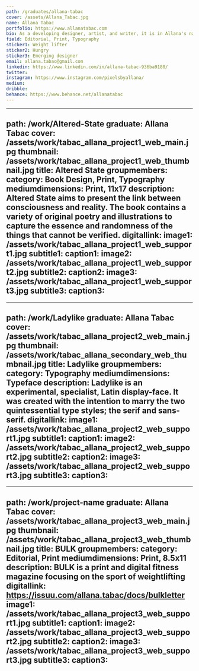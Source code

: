 ```yaml
---
path: /graduates/allana-tabac
cover: /assets/Allana_Tabac.jpg
name: Allana Tabac
portfolio: https://www.allanatabac.com
bio: As a developing designer, artist, and writer, it is in Allana's nature that her thoughts are riddled with both visual and linguistic notions. She believes that aesthetics and conceptuality are both integral to the process of thinking and creating. She will always be learning how to convert her abstract thoughts into finished, thorough pieces while aiming to make each piece of her work memorable and thought provoking.
field: Editorial, Print, Typography
sticker1: Weight lifter
sticker2: Hungry
sticker3: Emerging designer
email: allana.tabac@gmail.com
linkedin: https://www.linkedin.com/in/allana-tabac-936ba9180/
twitter:
instagram: https://www.instagram.com/pixelsbyallana/
medium:
dribble:
behance: https://www.behance.net/allanatabac
---
```


---
path: /work/Altered-State
graduate: Allana Tabac
cover: /assets/work/tabac_allana_project1_web_main.jpg
thumbnail: /assets/work/tabac_allana_project1_web_thumbnail.jpg
title: Altered State
groupmembers:
category: Book Design, Print, Typography
mediumdimensions: Print, 11x17
description: Altered State aims to present the link between consciousness and reality. The book contains a variety of original poetry and illustrations to capture the essence and randomness of the things that cannot be verified. 
digitallink:
image1: /assets/work/tabac_allana_project1_web_support1.jpg
subtitle1:
caption1:
image2: /assets/work/tabac_allana_project1_web_support2.jpg
subtitle2:
caption2:
image3: /assets/work/tabac_allana_project1_web_support3.jpg
subtitle3:
caption3:
---

---
path: /work/Ladylike
graduate: Allana Tabac
cover: /assets/work/tabac_allana_project2_web_main.jpg
thumbnail: /assets/work/tabac_allana_secondary_web_thumbnail.jpg
title: Ladylike
groupmembers:
category: Typography
mediumdimensions: Typeface
description: Ladylike is an experimental, specialist, Latin display-face. It was created with the intention to marry the two quintessential type styles; the serif and sans-serif.
digitallink:
image1: /assets/work/tabac_allana_project2_web_support1.jpg
subtitle1:
caption1:
image2: /assets/work/tabac_allana_project2_web_support2.jpg
subtitle2:
caption2:
image3: /assets/work/tabac_allana_project2_web_support3.jpg
subtitle3:
caption3:
---

---
path: /work/project-name
graduate: Allana Tabac
cover: /assets/work/tabac_allana_project3_web_main.jpg
thumbnail: /assets/work/tabac_allana_project3_web_thumbnail.jpg
title: BULK
groupmembers:
category: Editorial, Print
mediumdimensions: Print, 8.5x11
description: BULK is a print and digital fitness magazine focusing on the sport of weightlifting
digitallink: https://issuu.com/allana.tabac/docs/bulkletter
image1: /assets/work/tabac_allana_project3_web_support1.jpg
subtitle1:
caption1:
image2: /assets/work/tabac_allana_project3_web_support2.jpg
subtitle2:
caption2:
image3: /assets/work/tabac_allana_project3_web_support3.jpg
subtitle3:
caption3:
---
